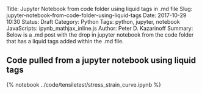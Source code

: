 Title: Jupyter Notebook from code folder using liquid tags in .md file
Slug: jupyter-notebook-from-code-folder-using-liquid-tags
Date: 2017-10-29 10:30
Status: Draft
Category: Python
Tags: python, jupyter, notebook
JavaScripts: ipynb_mathjax_inline.js
Author: Peter D. Kazarinoff
Summary: Below is a .md post with the drop in jupyter notebook from the code folder that has a liquid tags added within the .md file.

## Code pulled from a jupyter notebook using liquid tags

{% notebook ../code/tensiletest/stress_strain_curve.ipynb %}